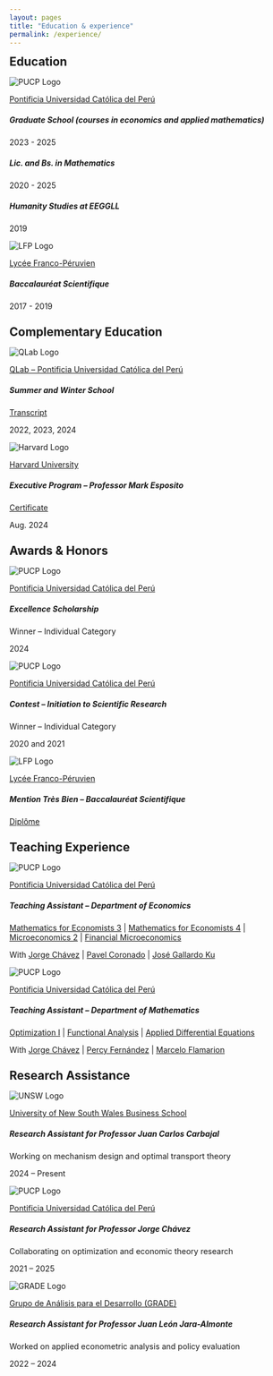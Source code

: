 ```yaml
---
layout: pages
title: "Education & experience"
permalink: /experience/
---
```


<style>
  .content-experience {
    max-width: 800px;
    margin: 0 auto;
  }
  
  .content-experience h2,
  .content-experience h3,
  .content-experience h4,
  .content-experience h5 {
    text-align: left;
    margin-left: 0;
  }
  
  h2 {
    margin-bottom: 15px;
    margin-top: 25px;
  }

  h2:first-child {
    margin-top: 0px;
  }
 h4 {
    margin: 25px 0;
  }
  
  .card-header img {
    display: block;
    margin: 0;
  }
  
  .card-body {
    text-align: left;
  }
  
  @media (max-width: 768px) {
    .card {
      width: 100% !important;
      margin: 10px 0;
    }
  }
   @media (max-width: 300px) {
    .card {
      width: 100% !important;
      margin: 5px 0;

    }
    
   .card-header img{
      width:30px;
   }

   .card-title{
      font-size: 14px !important;
   }
   .card-text{
      font-size: 12px !important;
   }

  }
</style>

<div class="content-experience">
  <!-- Education -->
  <h2>Education</h2>
  
  <div class="card">
    <div class="card-header">
      <img draggable="false" src="{{ '/assets/img/institutions/pucp-logo.png' | relative_url }}" alt="PUCP Logo">
    </div>
    <div class="card-body">
      <p class="card-text"><a href="https://www.pucp.edu.pe/carrera/matematicas/">Pontificia Universidad Católica del Perú</a></p>
      <h5 class="card-title">Graduate School (courses in economics and applied mathematics)</h5>
      <p class="card-text">2023 - 2025</p>
      <h5 class="card-title">Lic. and Bs. in Mathematics</h5>
      <p class="card-text">2020 - 2025</p>
      <h5 class="card-title">Humanity Studies at EEGGLL</h5>
      <p class="card-text">2019</p>
    </div>
  </div>
  
  <div class="card">
    <div class="card-header">
      <img draggable="false" src="{{ '/assets/img/institutions/LyceeFrancoPeruvien.png' | relative_url }}" alt="LFP Logo">
    </div>
    <div class="card-body">
      <p class="card-text"><a href="https://lfrancope.edu.pe/">Lycée Franco-Péruvien</a></p>
      <h5 class="card-title">Baccalauréat Scientifique</h5>
      <p class="card-text">2017 - 2019</p>
    </div>
  </div>
  
  <!-- Complementary Education -->
  <h2>Complementary Education</h2>
  
  <div class="card">
    <div class="card-header">
      <img draggable="false" src="{{ '/assets/img/institutions/qlab_logo.png' | relative_url }}" alt="QLab Logo">
    </div>
    <div class="card-body">
      <p class="card-text"><a href="https://qlab.pucp.edu.pe/">QLab – Pontificia Universidad Católica del Perú</a></p>
      <h5 class="card-title">Summer and Winter School</h5>
      <p class="card-text"><a href="{{ '/files/education-and-experience/diplomados_marcelo_gallardo.pdf' | relative_url }}">Transcript</a></p>
      <p class="card-text">2022, 2023, 2024</p>
    </div>
  </div>
  
  <div class="card">
    <div class="card-header">
      <img draggable="false" src="{{ '/assets/img/institutions/harvard-logo.png' | relative_url }}" alt="Harvard Logo">
    </div>
    <div class="card-body">
      <p class="card-text"><a href="https://www.harvard.edu/">Harvard University</a></p>
      <h5 class="card-title">Executive Program – Professor Mark Esposito</h5>
      <p class="card-text"><a href="{{ '/files/education-and-experience/harvard_certificate.pdf' | relative_url }}">Certificate</a></p>
      <p class="card-text">Aug. 2024</p>
    </div>
  </div>

  <!-- Awards & Honors -->
  <h2>Awards & Honors</h2>
    
  <div class="card">
    <div class="card-header">
      <img draggable="false" src="{{ '/assets/img/institutions/pucp-logo.png' | relative_url }}" alt="PUCP Logo">
    </div>
    <div class="card-body">
      <p class="card-text"><a href="https://www.pucp.edu.pe/">Pontificia Universidad Católica del Perú</a></p>
      <h5 class="card-title">Excellence Scholarship</h5>
      <p class="card-text">Winner – Individual Category</p>
      <p class="card-text">2024</p>
    </div>
  </div>  

  <div class="card">
    <div class="card-header">
      <img draggable="false" src="{{ '/assets/img/institutions/pucp-logo.png' | relative_url }}" alt="PUCP Logo">
    </div>
    <div class="card-body">
      <p class="card-text"><a href="https://www.pucp.edu.pe/">Pontificia Universidad Católica del Perú</a></p>
      <h5 class="card-title">Contest – Initiation to Scientific Research</h5>
      <p class="card-text">Winner – Individual Category</p>
      <p class="card-text">2020 and 2021</p>
    </div>
  </div>

  <div class="card">
    <div class="card-header">
      <img draggable="false" src="{{ '/assets/img/institutions/LyceeFrancoPeruvien.png' | relative_url }}" alt="LFP Logo">
    </div>
    <div class="card-body">
      <p class="card-text"><a href="https://lfrancope.edu.pe/">Lycée Franco-Péruvien</a></p>
      <h5 class="card-title">Mention Très Bien – Baccalauréat Scientifique</h5>
      <p class="card-text"><a href="{{ '/files/education-and-experience/bac_s_releve_notes.pdf' | relative_url }}">Diplôme</a></p>
    </div>
  </div>

  <!-- Teaching Experience -->
  <h2>Teaching Experience</h2>

  <div class="card">
    <div class="card-header">
      <img draggable="false" src="{{ '/assets/img/institutions/pucp-logo.png' | relative_url }}" alt="PUCP Logo">
    </div>
    <div class="card-body">
      <p class="card-text"><a href="https://www.pucp.edu.pe/">Pontificia Universidad Católica del Perú</a></p>
      <h5 class="card-title">Teaching Assistant – Department of Economics</h5>
      <p class="card-text">
        <a href="{{ '/courses/mathematics-for-economists-3/2022-1' | relative_url }}">Mathematics for Economists 3</a> |
        <a href="{{ '/courses/mathematics-for-economists-4/2022-2' | relative_url }}">Mathematics for Economists 4</a> |
        <a href="{{ '/courses/microeconomics/2024-2' | relative_url }}">Microeconomics 2</a> |
        <a href="{{ '/courses/financial-microeconomics/2024-2/' | relative_url }}">Financial Microeconomics</a>
      </p>
      <p class="card-text muted">
        With <a href="https://www.pucp.edu.pe/profesor/jorge-chavez-fuentes" target="_blank">Jorge Chávez</a> |
        <a href="https://www.pucp.edu.pe/profesor/pavel-coronado-castellanos" target="_blank">Pavel Coronado</a> |
        <a href="https://es.wikipedia.org/wiki/Jos%C3%A9_Gallardo_Ku" target="_blank">José Gallardo Ku</a>
      </p>
    </div>
  </div>

  <div class="card">
    <div class="card-header">
      <img draggable="false" src="{{ '/assets/img/institutions/pucp-logo.png' | relative_url }}" alt="PUCP Logo">
    </div>
    <div class="card-body">
      <p class="card-text"><a href="https://www.pucp.edu.pe/">Pontificia Universidad Católica del Perú</a></p>
      <h5 class="card-title">Teaching Assistant – Department of Mathematics</h5>
      <p class="card-text">
        <a href="{{ '/courses/optimization-i/2024-1' | relative_url }}">Optimization I</a> |
        <a href="{{ '/courses/functional-analysis/2024-1' | relative_url }}">Functional Analysis</a> |
        <a href="{{ '/courses/applied-differential-equations/2025-2' | relative_url }}">Applied Differential Equations</a>
      </p>
      <p class="card-text muted">
        With <a href="https://www.pucp.edu.pe/profesor/jorge-chavez-fuentes" target="_blank">Jorge Chávez</a> |
        <a href="https://www.pucp.edu.pe/profesor/percy-fernandez-sanchez" target="_blank">Percy Fernández</a> |
        <a href="https://www.pucp.edu.pe/profesor/marcelo-velloso-flamarion-vasconcellos" target="_blank">Marcelo Flamarion</a>
      </p>
    </div>
  </div>

  <!-- Research Assistance -->
  <h2>Research Assistance</h2>

  <div class="card">
    <div class="card-header">
      <img draggable="false" src="{{ '/assets/img/institutions/unsw.png' | relative_url }}" alt="UNSW Logo">
    </div>
    <div class="card-body">
      <p class="card-text"><a href="https://www.unsw.edu.au/business">University of New South Wales Business School</a></p>
      <h5 class="card-title">Research Assistant for Professor Juan Carlos Carbajal</h5>
      <p class="card-text">Working on mechanism design and optimal transport theory</p>
      <p class="card-text muted">2024 – Present</p>
    </div>
  </div>

  <div class="card">
    <div class="card-header">
      <img draggable="false" src="{{ '/assets/img/institutions/pucp-logo.png' | relative_url }}" alt="PUCP Logo">
    </div>
    <div class="card-body">
      <p class="card-text"><a href="https://www.pucp.edu.pe/">Pontificia Universidad Católica del Perú</a></p>
      <h5 class="card-title">Research Assistant for Professor Jorge Chávez</h5>
      <p class="card-text">Collaborating on optimization and economic theory research</p>
      <p class="card-text muted">2021 – 2025</p>
    </div>
  </div>

  <div class="card">
    <div class="card-header">
      <img draggable="false" src="{{ '/assets/img/institutions/grade_logo.png' | relative_url }}" alt="GRADE Logo">
    </div>
    <div class="card-body">
      <p class="card-text"><a href="https://www.grade.org.pe/">Grupo de Análisis para el Desarrollo (GRADE)</a></p>
      <h5 class="card-title">Research Assistant for Professor Juan León Jara-Almonte</h5>
      <p class="card-text">Worked on applied econometric analysis and policy evaluation</p>
      <p class="card-text muted">2022 – 2024</p>
    </div>
  </div>
</div>
